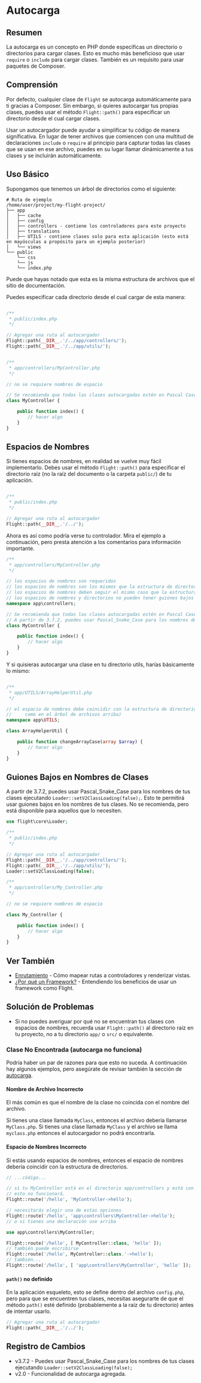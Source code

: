 # Autocarga

## Resumen

La autocarga es un concepto en PHP donde especificas un directorio o directorios para cargar clases. Esto es mucho más beneficioso que usar `require` o `include` para cargar clases. También es un requisito para usar paquetes de Composer.

## Comprensión

Por defecto, cualquier clase de `Flight` se autocarga automáticamente para ti gracias a Composer. Sin embargo, si quieres autocargar tus propias clases, puedes usar el método `Flight::path()` para especificar un directorio desde el cual cargar clases.

Usar un autocargador puede ayudar a simplificar tu código de manera significativa. En lugar de tener archivos que comiencen con una multitud de declaraciones `include` o `require` al principio para capturar todas las clases que se usan en ese archivo, puedes en su lugar llamar dinámicamente a tus clases y se incluirán automáticamente.

## Uso Básico

Supongamos que tenemos un árbol de directorios como el siguiente:

```text
# Ruta de ejemplo
/home/user/project/my-flight-project/
├── app
│   ├── cache
│   ├── config
│   ├── controllers - contiene los controladores para este proyecto
│   ├── translations
│   ├── UTILS - contiene clases solo para esta aplicación (esto está en mayúsculas a propósito para un ejemplo posterior)
│   └── views
└── public
    └── css
	└── js
	└── index.php
```

Puede que hayas notado que esta es la misma estructura de archivos que el sitio de documentación.

Puedes especificar cada directorio desde el cual cargar de esta manera:

```php

/**
 * public/index.php
 */

// Agregar una ruta al autocargador
Flight::path(__DIR__.'/../app/controllers/');
Flight::path(__DIR__.'/../app/utils/');


/**
 * app/controllers/MyController.php
 */

// no se requiere nombres de espacio

// Se recomienda que todas las clases autocargadas estén en Pascal Case (cada palabra capitalizada, sin espacios)
class MyController {

	public function index() {
		// hacer algo
	}
}
```

## Espacios de Nombres

Si tienes espacios de nombres, en realidad se vuelve muy fácil implementarlo. Debes usar el método `Flight::path()` para especificar el directorio raíz (no la raíz del documento o la carpeta `public/`) de tu aplicación.

```php

/**
 * public/index.php
 */

// Agregar una ruta al autocargador
Flight::path(__DIR__.'/../');
```

Ahora es así como podría verse tu controlador. Mira el ejemplo a continuación, pero presta atención a los comentarios para información importante.

```php
/**
 * app/controllers/MyController.php
 */

// los espacios de nombres son requeridos
// los espacios de nombres son los mismos que la estructura de directorios
// los espacios de nombres deben seguir el mismo caso que la estructura de directorios
// los espacios de nombres y directorios no pueden tener guiones bajos (a menos que Loader::setV2ClassLoading(false) esté configurado)
namespace app\controllers;

// Se recomienda que todas las clases autocargadas estén en Pascal Case (cada palabra capitalizada, sin espacios)
// A partir de 3.7.2, puedes usar Pascal_Snake_Case para los nombres de tus clases ejecutando Loader::setV2ClassLoading(false);
class MyController {

	public function index() {
		// hacer algo
	}
}
```

Y si quisieras autocargar una clase en tu directorio utils, harías básicamente lo mismo:

```php

/**
 * app/UTILS/ArrayHelperUtil.php
 */

// el espacio de nombres debe coincidir con la estructura de directorios y el caso (nota que el directorio UTILS está en mayúsculas
//     como en el árbol de archivos arriba)
namespace app\UTILS;

class ArrayHelperUtil {

	public function changeArrayCase(array $array) {
		// hacer algo
	}
}
```

## Guiones Bajos en Nombres de Clases

A partir de 3.7.2, puedes usar Pascal_Snake_Case para los nombres de tus clases ejecutando `Loader::setV2ClassLoading(false);`. 
Esto te permitirá usar guiones bajos en los nombres de tus clases. 
No se recomienda, pero está disponible para aquellos que lo necesiten.

```php
use flight\core\Loader;

/**
 * public/index.php
 */

// Agregar una ruta al autocargador
Flight::path(__DIR__.'/../app/controllers/');
Flight::path(__DIR__.'/../app/utils/');
Loader::setV2ClassLoading(false);

/**
 * app/controllers/My_Controller.php
 */

// no se requiere nombres de espacio

class My_Controller {

	public function index() {
		// hacer algo
	}
}
```

## Ver También
- [Enrutamiento](/learn/routing) - Cómo mapear rutas a controladores y renderizar vistas.
- [¿Por qué un Framework?](/learn/why-frameworks) - Entendiendo los beneficios de usar un framework como Flight.

## Solución de Problemas
- Si no puedes averiguar por qué no se encuentran tus clases con espacios de nombres, recuerda usar `Flight::path()` al directorio raíz en tu proyecto, no a tu directorio `app/` o `src/` o equivalente.

### Clase No Encontrada (autocarga no funciona)

Podría haber un par de razones para que esto no suceda. A continuación hay algunos ejemplos, pero asegúrate de revisar también la sección de [autocarga](/learn/autoloading).

#### Nombre de Archivo Incorrecto
El más común es que el nombre de la clase no coincida con el nombre del archivo.

Si tienes una clase llamada `MyClass`, entonces el archivo debería llamarse `MyClass.php`. Si tienes una clase llamada `MyClass` y el archivo se llama `myclass.php` 
entonces el autocargador no podrá encontrarla.

#### Espacio de Nombres Incorrecto
Si estás usando espacios de nombres, entonces el espacio de nombres debería coincidir con la estructura de directorios.

```php
// ...código...

// si tu MyController está en el directorio app/controllers y está con espacio de nombres
// esto no funcionará.
Flight::route('/hello', 'MyController->hello');

// necesitarás elegir una de estas opciones
Flight::route('/hello', 'app\controllers\MyController->hello');
// o si tienes una declaración use arriba

use app\controllers\MyController;

Flight::route('/hello', [ MyController::class, 'hello' ]);
// también puede escribirse
Flight::route('/hello', MyController::class.'->hello');
// también...
Flight::route('/hello', [ 'app\controllers\MyController', 'hello' ]);
```

#### `path()` no definido

En la aplicación esqueleto, esto se define dentro del archivo `config.php`, pero para que se encuentren tus clases, necesitas asegurarte de que el método `path()`
esté definido (probablemente a la raíz de tu directorio) antes de intentar usarlo.

```php
// Agregar una ruta al autocargador
Flight::path(__DIR__.'/../');
```

## Registro de Cambios
- v3.7.2 - Puedes usar Pascal_Snake_Case para los nombres de tus clases ejecutando `Loader::setV2ClassLoading(false);`
- v2.0 - Funcionalidad de autocarga agregada.
